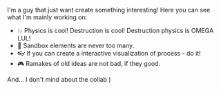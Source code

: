 I'm a guy that just want create something interesting!
Here you can see what I'm mainly working on:
- :boom: Physics is cool! Destruction is cool! Destruction physics is OMEGA LUL!
- :european_castle: Sandbox elements are never too many.
- :eyeglasses: If you can create a interactive visualization of process - do it!
- :video_game: Ramakes of old ideas are not bad, if they good.

And... I don't mind about the collab )
